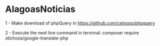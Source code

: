 # AlagoasNoticias

1 - Make download of phpQuery in https://github.com/celsops/phpquery

2 - Execute the next line command in terminal: composer require stichoza/google-translate-php
